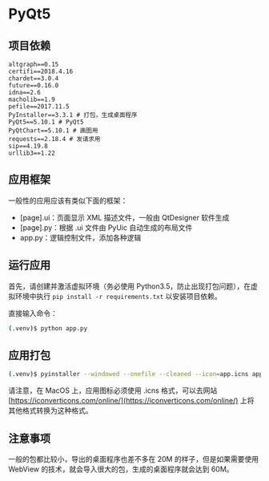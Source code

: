 # PyQt5

## 项目依赖

```
altgraph==0.15
certifi==2018.4.16
chardet==3.0.4
future==0.16.0
idna==2.6
macholib==1.9
pefile==2017.11.5
PyInstaller==3.3.1 # 打包，生成桌面程序
PyQt5==5.10.1 # PyQt5
PyQtChart==5.10.1 # 画图用
requests==2.18.4 # 发请求用
sip==4.19.8
urllib3==1.22
```

## 应用框架

一般性的应用应该有类似下面的框架：

- [page].ui：页面显示 XML 描述文件，一般由 QtDesigner 软件生成
- [page].py：根据 .ui 文件由 PyUic 自动生成的布局文件
- app.py：逻辑控制文件，添加各种逻辑

## 运行应用

首先，请创建并激活虚拟环境（务必使用 Python3.5，防止出现打包问题），在虚拟环境中执行 `pip install -r requirements.txt` 以安装项目依赖。

直接输入命令：

```bash
(.venv)$ python app.py
```

## 应用打包

```bash
(.venv)$ pyinstaller --windowed --onefile --cleaned --icon=app.icns app.py
```

请注意，在 MacOS 上，应用图标必须使用 .icns 格式，可以去网站 [https://iconverticons.com/online/](https://iconverticons.com/online/) 上将其他格式转换为这种格式。

## 注意事项

一般的包都比较小，导出的桌面程序也差不多在 20M 的样子，但是如果需要使用 WebView 的技术，就会导入很大的包，生成的桌面程序就会达到 60M。
